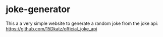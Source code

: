 # joke-generator

This a a very simple website to generate a random joke from the joke api: https://github.com/15Dkatz/official_joke_api
